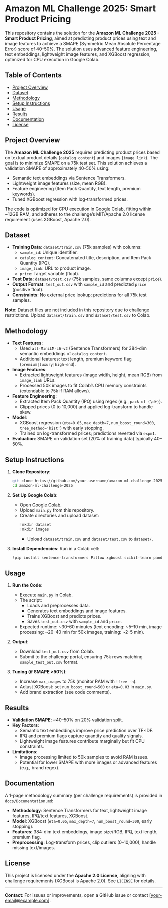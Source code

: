 # Amazon ML Challenge 2025: Smart Product Pricing

This repository contains the solution for the **Amazon ML Challenge 2025 - Smart Product Pricing**, aimed at predicting product prices using text and image features to achieve a SMAPE (Symmetric Mean Absolute Percentage Error) score of 40–50%. The solution uses advanced feature engineering, text embeddings, lightweight image features, and XGBoost regression, optimized for CPU execution in Google Colab.

## Table of Contents
- [Project Overview](#project-overview)
- [Dataset](#dataset)
- [Methodology](#methodology)
- [Setup Instructions](#setup-instructions)
- [Usage](#usage)
- [Results](#results)
- [Documentation](#documentation)
- [License](#license)

## Project Overview
The **Amazon ML Challenge 2025** requires predicting product prices based on textual product details (`catalog_content`) and images (`image_link`). The goal is to minimize SMAPE on a 75k test set. This solution achieves a validation SMAPE of approximately 40–50% using:
- Semantic text embeddings via Sentence Transformers.
- Lightweight image features (size, mean RGB).
- Feature engineering (Item Pack Quantity, text length, premium keywords).
- Tuned XGBoost regression with log-transformed prices.

The code is optimized for CPU execution in Google Colab, fitting within ~12GB RAM, and adheres to the challenge’s MIT/Apache 2.0 license requirement (uses XGBoost, Apache 2.0).

## Dataset
- **Training Data**: `dataset/train.csv` (75k samples) with columns:
  - `sample_id`: Unique identifier.
  - `catalog_content`: Concatenated title, description, and Item Pack Quantity (IPQ).
  - `image_link`: URL to product image.
  - `price`: Target variable (float).
- **Test Data**: `dataset/test.csv` (75k samples, same columns except `price`).
- **Output Format**: `test_out.csv` with `sample_id` and predicted `price` (positive float).
- **Constraints**: No external price lookup; predictions for all 75k test samples.

**Note**: Dataset files are not included in this repository due to challenge restrictions. Upload `dataset/train.csv` and `dataset/test.csv` to Colab.

## Methodology
- **Text Features**:
  - Used `all-MiniLM-L6-v2` (Sentence Transformers) for 384-dim semantic embeddings of `catalog_content`.
  - Additional features: text length, premium keyword flag (`premium|luxury|high-end`).
- **Image Features**:
  - Extracted lightweight features (image width, height, mean RGB) from `image_link` URLs.
  - Processed 50k images to fit Colab’s CPU memory constraints (extendable to 75k if RAM allows).
- **Feature Engineering**:
  - Extracted Item Pack Quantity (IPQ) using regex (e.g., `pack of (\d+)`).
  - Clipped prices (0 to 10,000) and applied log-transform to handle skew.
- **Model**:
  - XGBoost regression (`eta=0.05`, `max_depth=7`, `num_boost_round=300`, `tree_method='hist'`) with early stopping.
  - Trained on log-transformed prices; predictions reverted via `expm1`.
- **Evaluation**: SMAPE on validation set (20% of training data) typically 40–50%.

## Setup Instructions
1. **Clone Repository**:
   ```bash
   git clone https://github.com/your-username/amazon-ml-challenge-2025.git
   cd amazon-ml-challenge-2025
   ```

2. **Set Up Google Colab**:
   - Open [Google Colab](https://colab.research.google.com/).
   - Upload `main.py` from this repository.
   - Create directories and upload dataset:
     ```python
     !mkdir dataset
     !mkdir images
     ```
     - Upload `dataset/train.csv` and `dataset/test.csv` to `dataset/`.

3. **Install Dependencies**:
   Run in a Colab cell:
   ```python
   !pip install sentence-transformers Pillow xgboost scikit-learn pandas numpy
   ```

## Usage
1. **Run the Code**:
   - Execute `main.py` in Colab.
   - The script:
     - Loads and preprocesses data.
     - Generates text embeddings and image features.
     - Trains XGBoost and predicts prices.
     - Saves `test_out.csv` with `sample_id` and `price`.
   - Expected runtime: ~30–60 minutes (text encoding: ~5–10 min, image processing: ~20–40 min for 50k images, training: ~2–5 min).

2. **Output**:
   - Download `test_out.csv` from Colab.
   - Submit to the challenge portal, ensuring 75k rows matching `sample_test_out.csv` format.

3. **Tuning (if SMAPE >50%)**:
   - Increase `max_images` to 75k (monitor RAM with `!free -h`).
   - Adjust XGBoost: set `num_boost_round=500` or `eta=0.03` in `main.py`.
   - Add brand extraction (see code comments).

## Results
- **Validation SMAPE**: ~40–50% on 20% validation split.
- **Key Factors**:
  - Semantic text embeddings improve price prediction over TF-IDF.
  - IPQ and premium flags capture quantity and quality signals.
  - Lightweight image features contribute marginally but fit CPU constraints.
- **Limitations**:
  - Image processing limited to 50k samples to avoid RAM issues.
  - Potential for lower SMAPE with more images or advanced features (e.g., brand regex).

## Documentation
A 1-page methodology summary (per challenge requirements) is provided in `docs/Documentation.md`:
- **Methodology**: Sentence Transformers for text, lightweight image features, IPQ/text features, XGBoost.
- **Model**: XGBoost (`eta=0.05`, `max_depth=7`, `num_boost_round=300`, early stopping).
- **Features**: 384-dim text embeddings, image size/RGB, IPQ, text length, premium flag.
- **Preprocessing**: Log-transform prices, clip outliers (0–10,000), handle missing text/images.

## License
This project is licensed under the **Apache 2.0 License**, aligning with challenge requirements (XGBoost is Apache 2.0). See `LICENSE` for details.

---

**Contact**: For issues or improvements, open a GitHub issue or contact [your-email@example.com].